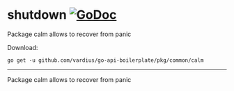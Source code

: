 # shutdown [![GoDoc](https://godoc.org/github.com/vardius/go-api-boilerplate/pkg/common/calm?status.svg)](https://godoc.org/github.com/vardius/go-api-boilerplate/pkg/common/calm)
Package calm allows to recover from panic

Download:
```shell
go get -u github.com/vardius/go-api-boilerplate/pkg/common/calm
```

* * *
Package calm allows to recover from panic
